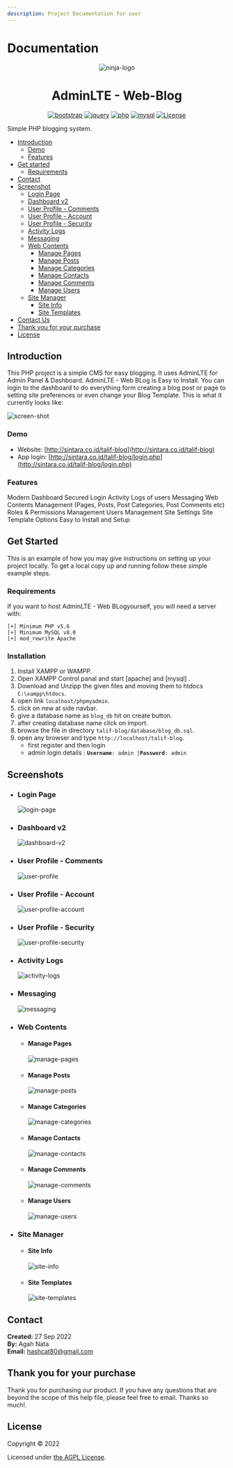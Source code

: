 ```yaml
---
description: Project Documentation for user
---
```


# Documentation

<p align="center"><img src="images/ninja-logo.png" alt="ninja-logo"AdminLTE - Web BLog Web-Blog</p>

<h1 align="center">AdminLTE - Web-Blog</h1>
<div align="center">

[![bootstrap](https://img.shields.io/badge/Bootstrap-4.6-informational.svg?logo=bootstrap&logoColor=white)](https://getbootstrap.com)
[![jquery](https://img.shields.io/badge/jQuery-3.6.0-brightgreen.svg?logo=jquery&logoColor=white)](https://jquery.com)
[![php](https://img.shields.io/badge/php-7.2-critical.svg?logo=php&logoColor=white)](https://www.php.net)
[![mysql](https://img.shields.io/badge/mysql-8.0-blue.svg?logo=mysql&logoColor=white)](https://www.mysql.com)
[![License](https://img.shields.io/github/license/arduino-uno/talif-blog)](LICENSE.md)

</div>

Simple PHP blogging system.

* [Introduction](./##introduction)
  * [Demo](./###demo)
  * [Features](./###features)
* [Get started](./##get-started)
  * [Requirements](./###requirements)
* [Contact](./##contact)
* [Screenshot](./##Screenshot)
  * [Login Page](./###login-page)
  * [Dashboard v2](./###dashboard-v2)
  * [User Profile - Comments](./###user-profile-comments)
  * [User Profile - Account](./###user-profile-account)
  * [User Profile - Security](./###user-profile-security)
  * [Activity Logs](./###activity-logs)
  * [Messaging](./###messaging)
  * [Web Contents](./###web-contents)
    * [Manage Pages](./####manage-pages)
    * [Manage Posts](./####manage-posts)
    * [Manage Categories](./####manage-categories)
    * [Manage Contacts](./####manage-contacts)
    * [Manage Comments](./####manage-comments)
    * [Manage Users](./####manage-users)
  * [Site Manager](./###site-manager)
    * [Site Info](./####site-info)
    * [Site Templates](./####site-templates)
* [Contact Us](./###site-us)
* [Thank you for your purchase](./##thank-you-for-your-purchase)
* [License](./##license)

## Introduction

This PHP project is a simple CMS for easy blogging. It uses AdminLTE for Admin Panel & Dashboard. AdminLTE - Web BLog is Easy to Install. You can login to the dashboard to do everything form creating a blog post or page to setting site preferences or even change your Blog Template. This is what it currently looks like:

![screen-shot](https://raw.githubusercontent.com/arduino-uno/talif-blog/main/images/screenshot.png)

### Demo

* Website: [http://sintara.co.id/talif-blog](http://sintara.co.id/talif-blog)
* App login: [http://sintara.co.id/talif-blog/login.php](http://sintara.co.id/talif-blog/login.php)

### Features

Modern Dashboard Secured Login Activity Logs of users Messaging Web Contents Management (Pages, Posts, Post Categories, Post Comments etc) Roles & Permissions Management Users Management Site Settings Site Template Options Easy to Install and Setup

## Get Started

This is an example of how you may give instructions on setting up your project locally. To get a local copy up and running follow these simple example steps.

### Requirements

If you want to host AdminLTE - Web BLogyourself, you will need a server with:

```
[+] Minimum PHP v5.6
[+] Minimum MySQL v8.0
[+] mod_rewrite Apache
```

### Installation

1. Install XAMPP or WAMPP.
2. Open XAMPP Control panal and start \[apache] and \[mysql] .
3. Download and Unzipp the given files and moving them to htdocs `C:\xampp\htdocs`.
4. open link `localhost/phpmyadmin`.
5. click on new at side navbar.
6. give a database name as `blog_db` hit on create button.
7. after creating database name click on import.
8. browse the file in directory `talif-blog/database/blog_db.sql`.
9. open any browser and type `http://localhost/talif-blog`.
   * first register and then login
   * admin login details : **`Username`**`: admin |`**`Password`**`: admin`

## Screenshots
* ### Login Page
  ![login-page](https://raw.githubusercontent.com/arduino-uno/talif-blog/main/screenshots/AdminLTE-3-Log-in.png)

* ### Dashboard v2
  ![dashboard-v2](https://raw.githubusercontent.com/arduino-uno/talif-blog/main/screenshots/AdminLTE-3-Dashboard-2.png)
  
* ### User Profile - Comments
  ![user-profile](https://raw.githubusercontent.com/arduino-uno/talif-blog/main/screenshots/AdminLTE-3-User-Profile-1.png)

* ### User Profile - Account
  ![user-profile-account](https://raw.githubusercontent.com/arduino-uno/talif-blog/main/screenshots/AdminLTE-3-User-Profile-2.png)
  
* ### User Profile - Security
  ![user-profile-security](https://raw.githubusercontent.com/arduino-uno/talif-blog/main/screenshots/AdminLTE-3-User-Profile-3.png)
  
* ### Activity Logs
  ![activity-logs](https://raw.githubusercontent.com/arduino-uno/talif-blog/main/screenshots/AdminLTE-3-Dashboard-3.png)
  
* ### Messaging
  ![messaging](https://raw.githubusercontent.com/arduino-uno/talif-blog/main/screenshots/AdminLTE-3-Dashboard-4.png)
  
* ### Web Contents
  * #### Manage Pages
    ![manage-pages](https://raw.githubusercontent.com/arduino-uno/talif-blog/main/screenshots/AdminLTE-3-Manage-Pages.png)
    
  * #### Manage Posts
    ![manage-posts](https://raw.githubusercontent.com/arduino-uno/talif-blog/main/screenshots/AdminLTE-3-Manage-Posts.png)
    
  * #### Manage Categories
    ![manage-categories](https://raw.githubusercontent.com/arduino-uno/talif-blog/main/screenshots/AdminLTE-3-Manage-Categories.png)
    
  * #### Manage Contacts
    ![manage-contacts](https://raw.githubusercontent.com/arduino-uno/talif-blog/main/screenshots/AdminLTE-3-Manage-Contacts.png)
    
  * #### Manage Comments
    ![manage-comments](https://raw.githubusercontent.com/arduino-uno/talif-blog/main/screenshots/AdminLTE-3-Manage-Comments.png)
    
  * #### Manage Users
    ![manage-users](https://raw.githubusercontent.com/arduino-uno/talif-blog/main/screenshots/AdminLTE-3-Manage-Users.png)
    
* ### Site Manager
  * #### Site Info
    ![site-info](https://raw.githubusercontent.com/arduino-uno/talif-blog/main/screenshots/AdminLTE-3-SiteInfo.png)
    
  * #### Site Templates
    ![site-templates](https://raw.githubusercontent.com/arduino-uno/talif-blog/main/screenshots/AdminLTE-3-SiteTemplate.png)

## Contact

<b>Created:</b> 27 Sep 2022</br>
<b>By:</b> Agah Nata</br>
<b>Email:</b> [hashcat80@gmail.com](mailto:hashcat80@gmail.com)

## Thank you for your purchase

Thank you for purchasing our product. If you have any questions that are beyond the scope of this help file, please feel free to email. Thanks so much!.

## License

Copyright © 2022

Licensed under [the AGPL License](LICENSE.md).
